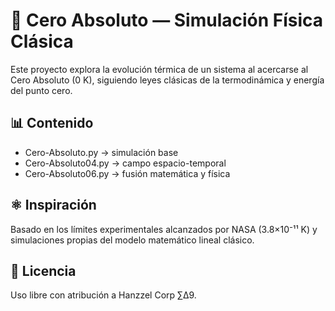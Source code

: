 # 🧊 Cero Absoluto — Simulación Física Clásica

Este proyecto explora la evolución térmica de un sistema al acercarse al Cero Absoluto (0 K),
siguiendo leyes clásicas de la termodinámica y energía del punto cero.

## 📊 Contenido
- Cero-Absoluto.py → simulación base
- Cero-Absoluto04.py → campo espacio-temporal
- Cero-Absoluto06.py → fusión matemática y física

## ⚛️ Inspiración
Basado en los límites experimentales alcanzados por NASA (3.8×10⁻¹¹ K) y simulaciones propias
del modelo matemático lineal clásico.

## 📜 Licencia
Uso libre con atribución a Hanzzel Corp ∑Δ9.
